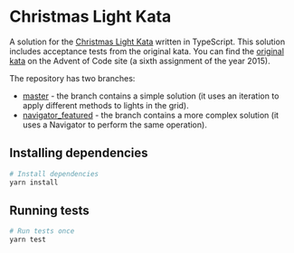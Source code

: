 # Christmas Light Kata

A solution for the [Christmas Light Kata](https://kata-log.rocks/christmas-lights-kata) written in TypeScript. This solution
includes acceptance tests from the original kata. You can find the [original kata](https://adventofcode.com/2015) on the Advent of Code site
(a sixth assignment of the year 2015).

The repository has two branches:
- [master](https://github.com/kudashevs/christmas-lights-kata/tree/master) - the branch contains a simple solution (it uses an iteration to apply different methods to lights in the grid).
- [navigator_featured](https://github.com/kudashevs/christmas-lights-kata/tree/navigator_featured) - the branch contains a more complex solution (it uses a Navigator to perform the same operation).


## Installing dependencies
```bash
# Install dependencies
yarn install
```


## Running tests
```bash
# Run tests once
yarn test
```